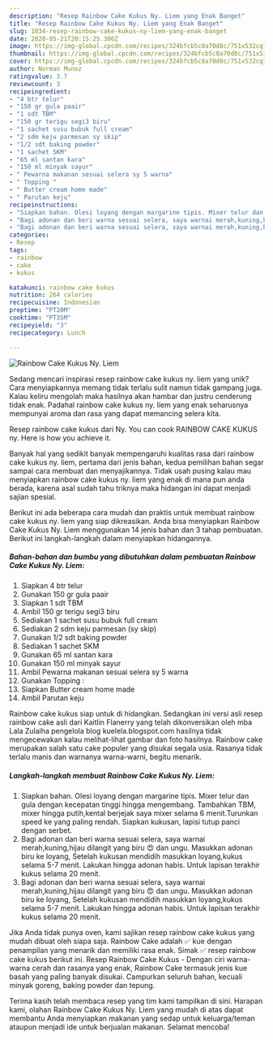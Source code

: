 ```yaml
---
description: "Resep Rainbow Cake Kukus Ny. Liem yang Enak Banget"
title: "Resep Rainbow Cake Kukus Ny. Liem yang Enak Banget"
slug: 1034-resep-rainbow-cake-kukus-ny-liem-yang-enak-banget
date: 2020-05-21T20:15:25.306Z
image: https://img-global.cpcdn.com/recipes/324bfcb5c8a70d8c/751x532cq70/rainbow-cake-kukus-ny-liem-foto-resep-utama.jpg
thumbnail: https://img-global.cpcdn.com/recipes/324bfcb5c8a70d8c/751x532cq70/rainbow-cake-kukus-ny-liem-foto-resep-utama.jpg
cover: https://img-global.cpcdn.com/recipes/324bfcb5c8a70d8c/751x532cq70/rainbow-cake-kukus-ny-liem-foto-resep-utama.jpg
author: Norman Munoz
ratingvalue: 3.7
reviewcount: 3
recipeingredient:
- "4 btr telur"
- "150 gr gula paair"
- "1 sdt TBM"
- "150 gr terigu segi3 biru"
- "1 sachet susu bubuk full cream"
- "2 sdm keju parmesan sy skip"
- "1/2 sdt baking powder"
- "1 sachet SKM"
- "65 ml santan kara"
- "150 ml minyak sayur"
- " Pewarna makanan sesuai selera sy 5 warna"
- " Topping "
- " Butter cream home made"
- " Parutan keju"
recipeinstructions:
- "Siapkan bahan. Olesi loyang dengan margarine tipis. Mixer telur dan gula dengan kecepatan tinggi hingga mengembang. Tambahkan TBM, mixer hingga putih,kental berjejak saya mixer selama 6 menit.Turunkan speed ke yang paling rendah. Siapkan kukusan, lapisi tutup panci dengan serbet."
- "Bagi adonan dan beri warna sesuai selera, saya warnai merah,kuning,hijau dilangit yang biru 😍 dan ungu. Masukkan adonan biru ke loyang, Setelah kukusan mendidih masukkan loyang,kukus selama 5-7 menit. Lakukan hingga adonan habis. Untuk lapisan terakhir kukus selama 20 menit."
- "Bagi adonan dan beri warna sesuai selera, saya warnai merah,kuning,hijau dilangit yang biru 😍 dan ungu. Masukkan adonan biru ke loyang, Setelah kukusan mendidih masukkan loyang,kukus selama 5-7 menit. Lakukan hingga adonan habis. Untuk lapisan terakhir kukus selama 20 menit."
categories:
- Resep
tags:
- rainbow
- cake
- kukus

katakunci: rainbow cake kukus 
nutrition: 264 calories
recipecuisine: Indonesian
preptime: "PT20M"
cooktime: "PT35M"
recipeyield: "3"
recipecategory: Lunch

---
```



![Rainbow Cake Kukus Ny. Liem](https://img-global.cpcdn.com/recipes/324bfcb5c8a70d8c/751x532cq70/rainbow-cake-kukus-ny-liem-foto-resep-utama.jpg)

Sedang mencari inspirasi resep rainbow cake kukus ny. liem yang unik? Cara menyiapkannya memang tidak terlalu sulit namun tidak gampang juga. Kalau keliru mengolah maka hasilnya akan hambar dan justru cenderung tidak enak. Padahal rainbow cake kukus ny. liem yang enak seharusnya mempunyai aroma dan rasa yang dapat memancing selera kita.

Resep rainbow cake kukus dari Ny. You can cook RAINBOW CAKE KUKUS ny. Here is how you achieve it.

Banyak hal yang sedikit banyak mempengaruhi kualitas rasa dari rainbow cake kukus ny. liem, pertama dari jenis bahan, kedua pemilihan bahan segar sampai cara membuat dan menyajikannya. Tidak usah pusing kalau mau menyiapkan rainbow cake kukus ny. liem yang enak di mana pun anda berada, karena asal sudah tahu triknya maka hidangan ini dapat menjadi sajian spesial.


Berikut ini ada beberapa cara mudah dan praktis untuk membuat rainbow cake kukus ny. liem yang siap dikreasikan. Anda bisa menyiapkan Rainbow Cake Kukus Ny. Liem menggunakan 14 jenis bahan dan 3 tahap pembuatan. Berikut ini langkah-langkah dalam menyiapkan hidangannya.

<!--inarticleads1-->

##### Bahan-bahan dan bumbu yang dibutuhkan dalam pembuatan Rainbow Cake Kukus Ny. Liem:

1. Siapkan 4 btr telur
1. Gunakan 150 gr gula paair
1. Siapkan 1 sdt TBM
1. Ambil 150 gr terigu segi3 biru
1. Sediakan 1 sachet susu bubuk full cream
1. Sediakan 2 sdm keju parmesan (sy skip)
1. Gunakan 1/2 sdt baking powder
1. Sediakan 1 sachet SKM
1. Gunakan 65 ml santan kara
1. Gunakan 150 ml minyak sayur
1. Ambil  Pewarna makanan sesuai selera sy 5 warna
1. Gunakan  Topping :
1. Siapkan  Butter cream home made
1. Ambil  Parutan keju


Rainbow cake kukus siap untuk di hidangkan. Sedangkan ini versi asli resep rainbow cake asli dari Kaitlin Flanerry yang telah dikonversikan oleh mba Lala Zulaiha pengelola blog kuelela.blogspot.com hasilnya tidak mengecewakan kalau melihat-lihat gambar dan foto hasilnya. Rainbow cake merupakan salah satu cake populer yang disukai segala usia. Rasanya tidak terlalu manis dan warnanya warna-warni, begitu menarik. 

<!--inarticleads2-->

##### Langkah-langkah membuat Rainbow Cake Kukus Ny. Liem:

1. Siapkan bahan. Olesi loyang dengan margarine tipis. Mixer telur dan gula dengan kecepatan tinggi hingga mengembang. Tambahkan TBM, mixer hingga putih,kental berjejak saya mixer selama 6 menit.Turunkan speed ke yang paling rendah. Siapkan kukusan, lapisi tutup panci dengan serbet.
1. Bagi adonan dan beri warna sesuai selera, saya warnai merah,kuning,hijau dilangit yang biru 😍 dan ungu. Masukkan adonan biru ke loyang, Setelah kukusan mendidih masukkan loyang,kukus selama 5-7 menit. Lakukan hingga adonan habis. Untuk lapisan terakhir kukus selama 20 menit.
1. Bagi adonan dan beri warna sesuai selera, saya warnai merah,kuning,hijau dilangit yang biru 😍 dan ungu. Masukkan adonan biru ke loyang, Setelah kukusan mendidih masukkan loyang,kukus selama 5-7 menit. Lakukan hingga adonan habis. Untuk lapisan terakhir kukus selama 20 menit.


Jika Anda tidak punya oven, kami sajikan resep rainbow cake kukus yang mudah dibuat oleh siapa saja. Rainbow Cake adalah ✅ kue dengan penampilan yang menarik dan memiliki rasa enak. Simak ✅ resep rainbow cake kukus berikut ini. Resep Rainbow Cake Kukus - Dengan ciri warna-warna cerah dan rasanya yang enak, Rainbow Cake termasuk jenis kue basah yang paling banyak disukai. Campurkan seluruh bahan, kecuali minyak goreng, baking powder dan tepung. 

Terima kasih telah membaca resep yang tim kami tampilkan di sini. Harapan kami, olahan Rainbow Cake Kukus Ny. Liem yang mudah di atas dapat membantu Anda menyiapkan makanan yang sedap untuk keluarga/teman ataupun menjadi ide untuk berjualan makanan. Selamat mencoba!
